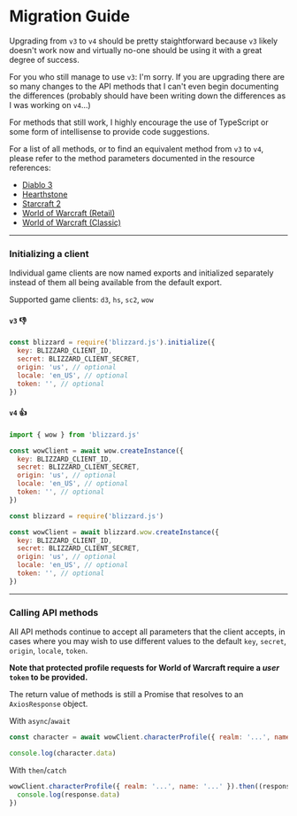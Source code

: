 # Migration Guide

Upgrading from `v3` to `v4` should be pretty staightforward because `v3` likely doesn't work now and virtually no-one should be using it with a great degree of success.

For you who still manage to use `v3`: I'm sorry. If you are upgrading there are so many changes to the API methods that I can't even begin documenting the differences (probably should have been writing down the differences as I was working on `v4`...)

For methods that still work, I highly encourage the use of TypeScript or some form of intellisense to provide code suggestions.

For a list of all methods, or to find an equivalent method from `v3` to `v4`, please refer to the method parameters documented in the resource references:

- [Diablo 3](https://github.com/benweier/blizzard.js/wiki/Diablo-3)
- [Hearthstone](https://github.com/benweier/blizzard.js/wiki/Hearthstone)
- [Starcraft 2](https://github.com/benweier/blizzard.js/wiki/Starcraft-2)
- [World of Warcraft (Retail)](<https://github.com/benweier/blizzard.js/wiki/World-of-Warcraft-(Retail)>)
- [World of Warcraft (Classic)](<https://github.com/benweier/blizzard.js/wiki/World-of-Warcraft-(Classic)>)

---

### Initializing a client

Individual game clients are now named exports and initialized separately instead of them all being available from the default export.

Supported game clients: `d3`, `hs`, `sc2`, `wow`

#### `v3` 👎

```js
const blizzard = require('blizzard.js').initialize({
  key: BLIZZARD_CLIENT_ID,
  secret: BLIZZARD_CLIENT_SECRET,
  origin: 'us', // optional
  locale: 'en_US', // optional
  token: '', // optional
})
```

#### `v4` 👍

```js
import { wow } from 'blizzard.js'

const wowClient = await wow.createInstance({
  key: BLIZZARD_CLIENT_ID,
  secret: BLIZZARD_CLIENT_SECRET,
  origin: 'us', // optional
  locale: 'en_US', // optional
  token: '', // optional
})
```

```js
const blizzard = require('blizzard.js')

const wowClient = await blizzard.wow.createInstance({
  key: BLIZZARD_CLIENT_ID,
  secret: BLIZZARD_CLIENT_SECRET,
  origin: 'us', // optional
  locale: 'en_US', // optional
  token: '', // optional
})
```

---

### Calling API methods

All API methods continue to accept all parameters that the client accepts, in cases where you may wish to use different values to the default `key`, `secret`, `origin`, `locale`, `token`.

**Note that protected profile requests for World of Warcraft require a _user_ `token` to be provided.**

The return value of methods is still a Promise that resolves to an `AxiosResponse` object.

With `async`/`await`

```js
const character = await wowClient.characterProfile({ realm: '...', name: '...' })

console.log(character.data)
```

With `then`/`catch`

```js
wowClient.characterProfile({ realm: '...', name: '...' }).then((response) => {
  console.log(response.data)
})
```
